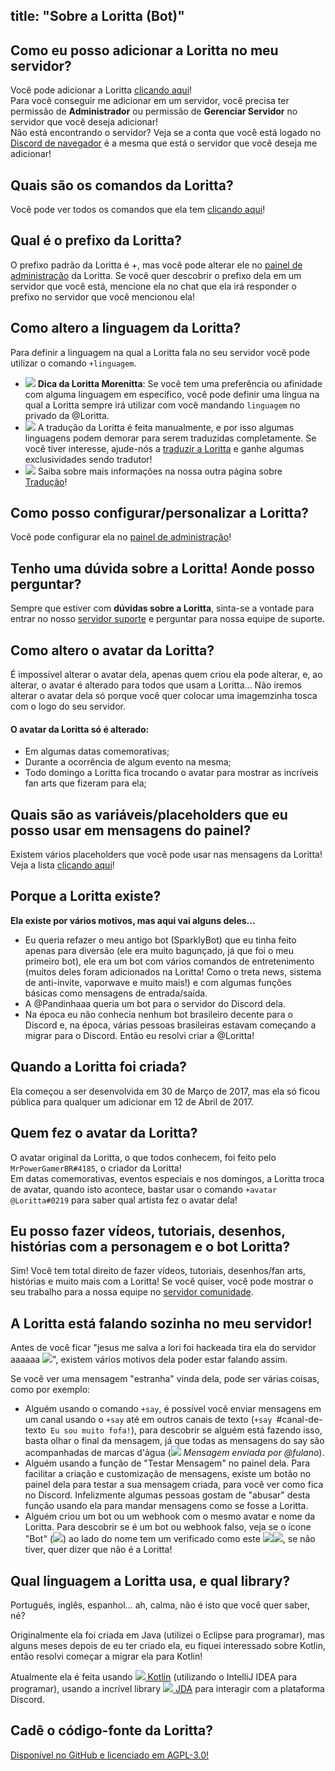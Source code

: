 title: "Sobre a Loritta (Bot)"
---
## Como eu posso adicionar a Loritta no meu servidor?
Você pode adicionar a Loritta [clicando aqui](/dashboard)!  
Para você conseguir me adicionar em um servidor, você precisa ter permissão de **Administrador** ou permissão de **Gerenciar Servidor** no servidor que você deseja adicionar!  
Não está encontrando o servidor? Veja se a conta que você está logado no [Discord de navegador](https://discordapp.com/channels/@me) é a mesma que está o servidor que você deseja me adicionar!  

## Quais são os comandos da Loritta?
Você pode ver todos os comandos que ela tem [clicando aqui](/commands)!

## Qual é o prefixo da Loritta?
O prefixo padrão da Loritta é +, mas você pode alterar ele no [painel de administração](/dashboard) da Loritta. Se você quer descobrir o prefixo dela em um servidor que você está, mencione ela no chat que ela irá responder o prefixo no servidor que você mencionou ela!

## Como altero a linguagem da Loritta?
Para definir a linguagem na qual a Loritta fala no seu servidor você pode utilizar o comando `+linguagem`.  
* <img src="https://cdn.discordapp.com/emojis/726845783344939028.png?v=1" class="inline-emoji"> **Dica da Loritta Morenitta**: Se você tem uma preferência ou afinidade com alguma linguagem em específico, você pode definir uma língua na qual a Loritta sempre irá utilizar com você mandando `linguagem` no privado da <span class="discord-mention">@Loritta</span>.
* <img src="https://cdn.discordapp.com/emojis/640158506049077280.png?v=1" class="inline-emoji"> A tradução da Loritta é feita manualmente, e por isso algumas linguagens podem demorar para serem traduzidas completamente. Se você tiver interesse, ajude-nós a [traduzir a Loritta](https://loritta.crowdin.com/) e ganhe algumas exclusividades sendo tradutor!
* <img src="https://twemoji.maxcdn.com/2/72x72/1f30e.png" class="inline-emoji"> Saiba sobre mais informações na nossa outra página sobre [Tradução](/extras/faq-loritta/translate)! 

## Como posso configurar/personalizar a Loritta?
Você pode configurar ela no [painel de administração](/dashboard)!

## Tenho uma dúvida sobre a Loritta! Aonde posso perguntar?
Sempre que estiver com **dúvidas sobre a Loritta**, sinta-se a vontade para entrar no nosso [servidor suporte](/support) e perguntar para nossa equipe de suporte.

## Como altero o avatar da Loritta?
É impossível alterar o avatar dela, apenas quem criou ela pode alterar, e, ao alterar, o avatar é alterado para todos que usam a Loritta... Não iremos alterar o avatar dela só porque você quer colocar uma imagemzinha tosca com o logo do seu servidor.  
#### O avatar da Loritta só é alterado:
* Em algumas datas comemorativas;
* Durante a ocorrência de algum evento na mesma;
* Todo domingo a Loritta fica trocando o avatar para mostrar as incríveis fan arts que fizeram para ela;

## Quais são as variáveis/placeholders que eu posso usar em mensagens do painel?
Existem vários placeholders que você pode usar nas mensagens da Loritta! Veja a lista [clicando aqui](/extras/faq-loritta/placeholders)!

## Porque a Loritta existe?
**Ela existe por vários motivos, mas aqui vai alguns deles...**
* Eu queria refazer o meu antigo bot (SparklyBot) que eu tinha feito apenas para diversão (ele era muito bagunçado, já que foi o meu primeiro bot), ele era um bot com vários comandos de entretenimento (muitos deles foram adicionados na Loritta! Como o treta news, sistema de anti-invite, vaporwave e muito mais!) e com algumas funções básicas como mensagens de entrada/saída.
* A <span class="discord-mention">@Pandinhaaa</span> queria um bot para o servidor do Discord dela.
* Na época eu não conhecia nenhum bot brasileiro decente para o Discord e, na época, várias pessoas brasileiras estavam começando a migrar para o Discord.
Então eu resolvi criar a <span class="discord-mention">@Loritta</span>!

## Quando a Loritta foi criada?
Ela começou a ser desenvolvida em 30 de Março de 2017, mas ela só ficou pública para qualquer um adicionar em 12 de Abril de 2017.

## Quem fez o avatar da Loritta?
O avatar original da Loritta, o que todos conhecem, foi feito pelo `MrPowerGamerBR#4185`, o criador da Loritta!  
Em datas comemorativas, eventos especiais e nos domingos, a Loritta troca de avatar, quando isto acontece, bastar usar o comando `+avatar @Loritta#0219` para saber qual artista fez o avatar dela!

## Eu posso fazer vídeos, tutoriais, desenhos, histórias com a personagem e o bot Loritta?
Sim! Você tem total direito de fazer vídeos, tutoriais, desenhos/fan arts, histórias e muito mais com a Loritta! Se você quiser, você pode mostrar o seu trabalho para a nossa equipe no [servidor comunidade](/support).

## A Loritta está falando sozinha no meu servidor!
Antes de você ficar "jesus me salva a lori foi hackeada tira ela do servidor aaaaaa <img src="https://cdn.discordapp.com/emojis/540656812836519936.png?v=1" class="inline-emoji">", existem vários motivos dela poder estar falando assim.

Se você ver uma mensagem "estranha" vinda dela, pode ser várias coisas, como por exemplo:
* Alguém usando o comando `+say`, é possível você enviar mensagens em um canal usando o `+say` até em outros canais de texto (`+say `<span class="discord-mention">#canal-de-texto</span>` Eu sou muito fofa!`), para descobrir se alguém está fazendo isso, basta olhar o final da mensagem, já que todas as mensagens do say são acompanhadas de marcas d'água (<img src="https://cdn.discordapp.com/emojis/727631176432484473.png?v=1" class="inline-emoji"> *Mensagem enviada por <span class="discord-mention">@fulano</span>*).
* Alguém usando a função de "Testar Mensagem" no painel dela. Para facilitar a criação e customização de mensagens, existe um botão no painel dela para testar a sua mensagem criada, para você ver como fica no Discord. Infelizmente algumas pessoas gostam de "abusar" desta função usando ela para mandar mensagens como se fosse a Loritta.
* Alguém criou um bot ou um webhook com o mesmo avatar e nome da Loritta. Para descobrir se é um bot ou webhook falso, veja se o ícone "Bot" (<img src="https://cdn.discordapp.com/emojis/435160161959542784.png?v=1" class="inline-emoji">) ao lado do nome tem um verificado como este <img src="https://cdn.discordapp.com/emojis/709419909536284712.png?v=1" class="inline-emoji"><img src="https://cdn.discordapp.com/emojis/709419956298842156.png?v=1" class="inline-emoji">, se não tiver, quer dizer que não é a Loritta!

## Qual linguagem a Loritta usa, e qual library?
Português, inglês, espanhol... ah, calma, não é isto que você quer saber, né?

Originalmente ela foi criada em Java (utilizei o Eclipse para programar), mas alguns meses depois de eu ter criado ela, eu fiquei interessado sobre Kotlin, então resolvi começar a migrar ela para Kotlin!

Atualmente ela é feita usando [<img src="https://cdn.discordapp.com/emojis/453714186925637642.png?v=1" class="inline-emoji"> Kotlin](https://kotlinlang.org/) (utilizando o IntelliJ IDEA para programar), usando a incrível library [<img src="https://cdn.discordapp.com/emojis/411518264267767818.png?v=1" class="inline-emoji"> JDA](https://github.com/DV8FromTheWorld/JDA) para interagir com a plataforma Discord.

## Cadê o código-fonte da Loritta?
[Disponível no GitHub e licenciado em AGPL-3.0!](https://github.com/LorittaBot/Loritta)
